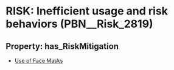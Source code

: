 # RISK: __Inefficient usage and risk behaviors__ (PBN__Risk_2819)

## Property: has_RiskMitigation

* [Use of Face Masks](PBN__Mitigation_941)

